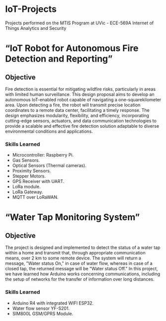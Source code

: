 # IoT-Projects
Projects performed on the MTIS Program at UVic - ECE-569A Internet of Things Analytics and Security

# “IoT Robot for Autonomous Fire Detection and Reporting” 

## Objective

Fire detection is essential for mitigating wildfire risks, particularly in areas with limited human surveillance. This
design proposal aims to develop an autonomous IoT-enabled robot capable of navigating a one-squarekilometer
area. Upon detecting a fire, the robot will transmit precise location coordinates to a remote data center,
facilitating a timely response. The design emphasizes modularity, flexibility, and efficiency, incorporating
cutting-edge sensors, actuators, and data communication technologies to provide a scalable and effective fire
detection solution adaptable to diverse environmental conditions and applications.


### Skills Learned

- Microcontroller: Raspberry Pi.
- Gas Sensors.
- Optical Sensors (Thermal cameras).
- Proximity Sensors.
- Stepper Motors.
- GPS Receiver with UART.
- LoRa module.
- LoRa Gateway.
- MQTT over LoRaWAN.


# “Water Tap Monitoring System”

## Objective

The project is designed and implemented to detect the status of a water tap within a
home and transmit that, through appropriate communication means, over 2 km to some remote
device. The system will return a message, "Water status On," in case of water flow, whereas in
case of a closed tap, the returned message will be "Water status Off." In this project, we have
learned how Arduino works concerning communications, including the setup of networks for the
transfer of information over long distances.

### Skills Learned

- Arduino R4 with integrated WIFI ESP32.
- Water flow sensor YF-S201.
- SIM800L GSM/GPRS Module.
